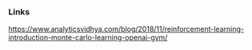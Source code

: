 ### Links
https://www.analyticsvidhya.com/blog/2018/11/reinforcement-learning-introduction-monte-carlo-learning-openai-gym/
